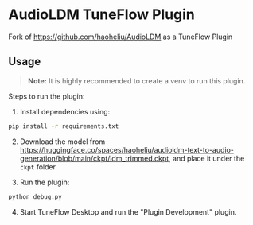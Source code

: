 # AudioLDM TuneFlow Plugin

Fork of https://github.com/haoheliu/AudioLDM as a TuneFlow Plugin

## Usage

> **Note:** It is highly recommended to create a venv to run this plugin.

Steps to run the plugin:

1. Install dependencies using:

```bash
pip install -r requirements.txt
```

2. Download the model from https://huggingface.co/spaces/haoheliu/audioldm-text-to-audio-generation/blob/main/ckpt/ldm_trimmed.ckpt, and place it under the `ckpt` folder.

3. Run the plugin:

```bash
python debug.py
```

4. Start TuneFlow Desktop and run the "Plugin Development" plugin.
